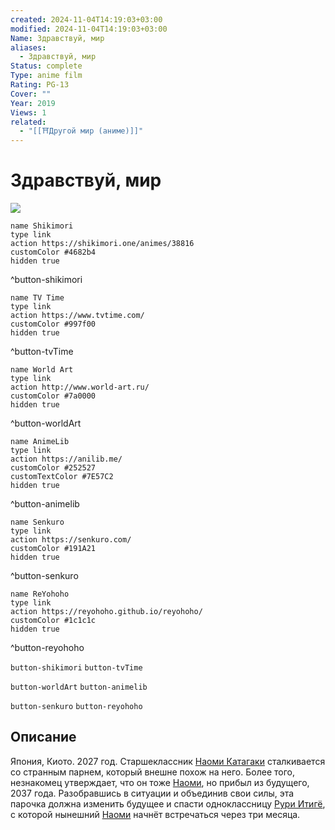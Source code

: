 ```yaml
---
created: 2024-11-04T14:19:03+03:00
modified: 2024-11-04T14:19:03+03:00
Name: Здравствуй, мир
aliases:
  - Здравствуй, мир
Status: complete
Type: anime film
Rating: PG-13
Cover: ""
Year: 2019
Views: 1
related:
  - "[[⛩️Другой мир (аниме)]]"
---
```


# Здравствуй, мир

![](https://nyaa.shikimori.one/uploads/poster/animes/38816/034a0097896fa4989121177868f7a71e.jpeg)

```button
name Shikimori
type link
action https://shikimori.one/animes/38816
customColor #4682b4
hidden true
```
^button-shikimori

```button
name TV Time
type link
action https://www.tvtime.com/
customColor #997f00
hidden true
```
^button-tvTime

```button
name World Art
type link
action http://www.world-art.ru/
customColor #7a0000
hidden true
```
^button-worldArt

```button
name AnimeLib
type link
action https://anilib.me/
customColor #252527
customTextColor #7E57C2
hidden true
```
^button-animelib

```button
name Senkuro
type link
action https://senkuro.com/
customColor #191A21
hidden true
```
^button-senkuro

```button
name ReYohoho
type link
action https://reyohoho.github.io/reyohoho/
customColor #1c1c1c
hidden true
```
^button-reyohoho

`button-shikimori` `button-tvTime`

`button-worldArt` `button-animelib`

`button-senkuro` `button-reyohoho`

## Описание

Япония, Киото. 2027 год. Старшеклассник [Наоми Катагаки](https://shikimori.one/characters/176801-naomi-katagaki) сталкивается со странным парнем, который внешне похож на него. Более того, незнакомец утверждает, что он тоже [Наоми](https://shikimori.one/characters/176801-naomi-katagaki), но прибыл из будущего, 2037 года. Разобравшись в ситуации и объединив свои силы, эта парочка должна изменить будущее и спасти одноклассницу [Рури Итигё](https://shikimori.one/characters/176800-ruri-ichigyou), с которой нынешний [Наоми](https://shikimori.one/characters/176801-naomi-katagaki) начнёт встречаться через три месяца.
